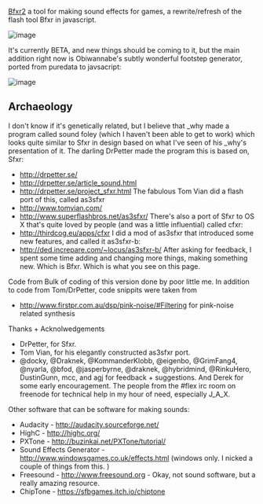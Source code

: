 [Bfxr2](https://www.bfxr.net/) a tool for making sound effects for games, a rewrite/refresh of the flash tool Bfxr in javascript.

![image](https://github.com/user-attachments/assets/1701bccc-82d6-47e1-881c-ec6ca228dc89)

It's currently BETA, and new things should be coming to it, but the main addition right now is Obiwannabe's subtly wonderful footstep generator, ported from puredata to javsacript:

![image](https://github.com/user-attachments/assets/1f338401-d2e4-4100-ad4d-471ad6e56f6f)

## Archaeology

I don't know if it's genetically related, but I believe that _why made a program called sound foley (which I haven't been able to get to work) which looks quite similar to Sfxr in design based on what I've seen of his _why's presentation of it.
The darling DrPetter made the program this is based on, Sfxr:

* http://drpetter.se/
* http://drpetter.se/article_sound.html
* http://drpetter.se/project_sfxr.html
The fabulous Tom Vian did a flash port of this, called as3sfxr
* http://www.tomvian.com/
* http://www.superflashbros.net/as3sfxr/
There's also a port of Sfxr to OS X that's quite loved by people (and was a little influential) called cfxr:
* http://thirdcog.eu/apps/cfxr
I did a mod of as3sfxr that introduced some new features, and called it as3sfxr-b:
* http://ded.increpare.com/~locus/as3sfxr-b/
After asking for feedback, I spent some time adding and changing more things, making something new. Which is Bfxr. Which is what you see on this page.

Code from
Bulk of coding of this version done by poor little me. In addition to code from Tom/DrPetter, code snippits were taken from

* http://www.firstpr.com.au/dsp/pink-noise/#Filtering for pink-noise related synthesis

Thanks + Acknolwedgements
* DrPetter, for Sfxr.
* Tom Vian, for his elegantly constructed as3sfxr port.
* @docky, @Draknek, @KommanderKlobb, @eigenbo, @GrimFang4, @nyarla, @bfod, @jasperbyrne, @draknek, @hybridmind, @RinkuHero, DustinGunn, mcc, and agj for feedback + suggestions. And Derek for some early encouragement.
The people from the #flex irc room on freenode for technical help in my hour of need, especially J_A_X.

Other software that can be software for making sounds:
* Audacity - http://audacity.sourceforge.net/
* HighC - http://highc.org/
* PXTone - http://buzinkai.net/PXTone/tutorial/
* Sound Effects Generator - http://www.windowsgames.co.uk/effects.html (windows only. I nicked a couple of things from this. )
* Freesound - http://www.freesound.org - Okay, not sound software, but a really amazing resource.
* ChipTone - https://sfbgames.itch.io/chiptone
